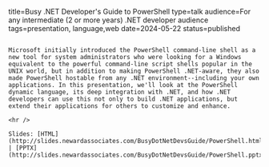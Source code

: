 title=Busy .NET Developer's Guide to PowerShell
type=talk
audience=For any intermediate (2 or more years) .NET developer audience
tags=presentation, language,web
date=2024-05-22
status=published
~~~~~~

Microsoft initially introduced the PowerShell command-line shell as a new tool for system administrators who were looking for a Windows equivalent to the powerful command-line script shells popular in the UNIX world, but in addition to making PowerShell .NET-aware, they also made PowerShell hostable from any .NET environment--including your own applications. In this presentation, we'll look at the PowerShell dynamic language, its deep integration with .NET, and how .NET developers can use this not only to build .NET applications, but extend their applications for others to customize and enhance.
    
<hr />

Slides: [HTML](http://slides.newardassociates.com/BusyDotNetDevsGuide/PowerShell.html) | [PPTX](http://slides.newardassociates.com/BusyDotNetDevsGuide/PowerShell.pptx)
